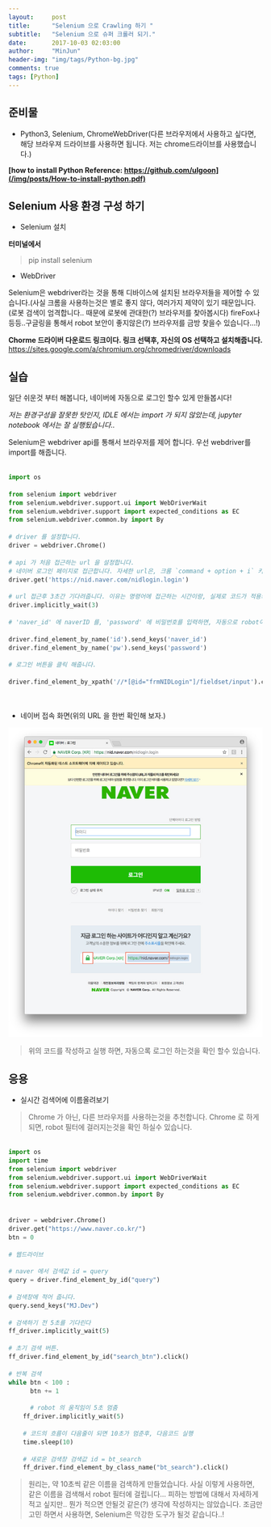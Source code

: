 ```yaml
---
layout:     post
title:      "Selenium 으로 Crawling 하기 "
subtitle:   "Selenium 으로 슈퍼 크롤러 되기."
date:       2017-10-03 02:03:00
author:     "MinJun"
header-img: "img/tags/Python-bg.jpg"
comments: true
tags: [Python]
---
```



## 준비물 

- Python3, Selenium, ChromeWebDriver(다른 브라우저에서 사용하고 싶다면, 해당 브라우져 드라이브를 사용하면 됩니다. 저는 chrome드라이브를 사용했습니다.)

**[how to install Python Reference: https://github.com/ulgoon](/img/posts/How-to-install-python.pdf)**

## Selenium 사용 환경 구성 하기

 - Selenium 설치
 
**터미널에서**
>
> pip install selenium 
> 

 - WebDriver

Selenium은 webdriver라는 것을 통해 디바이스에 설치된 브라우저들을 제어할 수 있습니다.(사실 크롬을 사용하는것은 별로 좋지 않다, 여러가지 제약이 있기 때문입니다.(로봇 검색이 엄격합니다.. 때문에 로봇에 관대한(?) 브라우저를 찾아봅시다) fireFox나 등등..구글링을 통해서 robot 보안이 좋지않은(?) 브라우저를 금방 찾을수 있습니다...!)

**Chorme 드라이버 다운로드 링크이다. 링크 선택후, 자신의 OS 선택하고 설치해줍니다.**
<https://sites.google.com/a/chromium.org/chromedriver/downloads>


## 실습 

일단 쉬운것 부터 해봅니다, 네이버에 자동으로 로그인 할수 있게 만들봅시다!

*저는 환경구성을 잘못한 탓인지, IDLE 에서는 import 가 되지 않았는데, jupyter notebook 에서는 잘 실행됬습니다..*

Selenium은 webdriver api를 통해서 브라우저를 제어 합니다. 우선 webdriver를 import를 해줍니다.

```python

import os

from selenium import webdriver
from selenium.webdriver.support.ui import WebDriverWait
from selenium.webdriver.support import expected_conditions as EC 
from selenium.webdriver.common.by import By

# driver 를 설정합니다.
driver = webdriver.Chrome()

# api 가 처음 접근하는 url 을 설정합니다.
# 네이버 로그인 페이지로 접근합니다. 자세한 url은, 크롬 `command + option + i` 키를 누르면 개발자 모드로 변경되어서, 사용하고 싶은 부분의 HTML을 긁어올수 있습니다.
driver.get('https://nid.naver.com/nidlogin.login')

# url 접근후 3초간 기다려줍니다. 이유는 명령어에 접근하는 시간이랑, 실제로 코드가 적용되는 시간이 차이가 있어서, 컴퓨터가 더 빠르면(?) 다음 명령어가 씹히는 경우도 있습니다.
driver.implicitly_wait(3)

# 'naver_id' 에 naverID 를, 'password' 에 비밀번호를 입력하면, 자동으로 robot이 입력을 해준다. 

driver.find_element_by_name('id').send_keys('naver_id')
driver.find_element_by_name('pw').send_keys('password')

# 로그인 버튼을 클릭 해줍니다.

driver.find_element_by_xpath('//*[@id="frmNIDLogin"]/fieldset/input').click()




```

 - 네이버 접속 화면(위의 URL 을 한번 확인해 보자.)
 
![screen](/img/posts/naverLogin.jpg)

> 위의 코드를 작성하고 실행 하면, 자동으록 로그인 하는것을 확인 할수 있습니다.



## 응용

 - 실시간 검색어에 이름올려보기
 
> Chrome 가 아닌, 다른 브라우저를 사용하는것을 추천합니다. Chrome 로 하게되면, robot 필터에 걸러지는것을 확인 하실수 있습니다. 


```python

import os
import time
from selenium import webdriver
from selenium.webdriver.support.ui import WebDriverWait
from selenium.webdriver.support import expected_conditions as EC 
from selenium.webdriver.common.by import By


driver = webdriver.Chrome()
driver.get("https://www.naver.co.kr/")
btn = 0

# 웹드라이브

# naver 에서 검색값 id = query
query = driver.find_element_by_id("query") 
 
# 검색창에 적어 줍니다.  
query.send_keys("MJ.Dev") 

# 검색하기 전 5초를 기다린다 
ff_driver.implicitly_wait(5)

# 초기 검색 버튼.
ff_driver.find_element_by_id("search_btn").click()

# 반복 검색 
while btn < 100 :
	  btn += 1
	  
	  # robot 의 움직임이 5초 멈춤
    ff_driver.implicitly_wait(5)
    
    # 코드의 흐름이 다음줄이 되면 10초가 멈춘후, 다음코드 실행
    time.sleep(10)
    
    # 새로운 검색창 검색값 id = bt_search
    ff_driver.find_element_by_class_name("bt_search").click()


```

> 원리는, 약 10초씩 같은 이름을 검색하게 만들었습니다. 사실 이렇게 사용하면, 같은 이름을 검색해서 robot 필터에 걸립니다... 피하는 방법에 대해서 자세하게 적고 싶지만.. 뭔가 적으면 안될것 같은(?) 생각에 작성하지는 않았습니다. 조금만 고민 하면서 사용하면, Selenium은 막강한 도구가 될것 같습니다..! 








